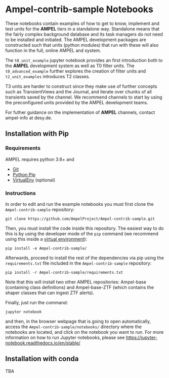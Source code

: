 # Ampel-contrib-sample Notebooks

These notebooks contain examples of how to get to know, implement and test units for the **AMPEL** tiers in a standalone way. Standalone means that the fairly complex background database and its task managers do not need to be installed and initiated. The AMPEL development packages are constructed such that units (python modules) that run with these will also function in the full, online AMPEL and system.

The `t0_unit_example` jupyter notebook provides an first introduction both to the **AMPEL** development system as well as T0 filter units. The `t0_advanced_example` further explores the creation of filter units and `t2_unit_examples` introduces T2 classes.

T3 units are harder to construct since they make use of further concepts such as TransientViews and the Journal, and iterate over chunks of all transients saved by the channel. We recommend channels to start by using the preconfigured units provided by the AMPEL development teams.

For futher guidance on the implementation of **AMPEL** channels, contact ampel-info at desy.de.

## Installation with Pip

### Requirements

AMPEL requires python 3.6+ and

* [Git](https://git-scm.com/downloads)
* [Python Pip](https://pip.pypa.io/en/stable/installing/)
* [VirtualEnv](https://virtualenv.pypa.io/en/latest/installation/) (optional)

### Instructions

In order to edit and run the example notebooks you must first clone the `Ampel-contrib-sample` repository:

```
git clone https://github.com/AmpelProject/Ampel-contrib-sample.git
```

Then, you must install the code inside this repository. The easiest way to do this is by using the developer mode of the `pip` command (we recommend using this inside a [virtual environment](https://virtualenv.pypa.io/en/latest/)):

```
pip install -e Ampel-contrib-sample/
```

Afterwards, proceed to install the rest of the dependencies via pip using the `requirements.txt` file included in the `Ampel-contrib-sample` repository:

```
pip install -r Ampel-contrib-sample/requirements.txt
```

Note that this will install two other AMPEL repositories: Ampel-base (containing class definitions) and Ampel-base-ZTF (which contains the shaper classes that can ingest ZTF alerts).

Finally, just run the command:

```
jupyter notebook
```

and then, in the browser webpage that is going to open automatically, access the `Ampel-contrib-sample/notebooks/` directory where the notebooks are located, and click on the notebook you want to run. For more information on how to run Jupyter notebooks, please see https://jupyter-notebook.readthedocs.io/en/stable/

## Installation with conda

TBA
